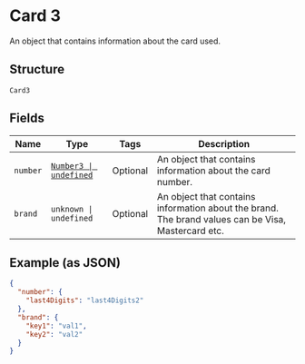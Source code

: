 
# Card 3

An object that contains information about the card used.

## Structure

`Card3`

## Fields

| Name | Type | Tags | Description |
|  --- | --- | --- | --- |
| `number` | [`Number3 \| undefined`](../../doc/models/number-3.md) | Optional | An object that contains information about the card number. |
| `brand` | `unknown \| undefined` | Optional | An object that contains information about the brand. The brand values can be Visa, Mastercard etc. |

## Example (as JSON)

```json
{
  "number": {
    "last4Digits": "last4Digits2"
  },
  "brand": {
    "key1": "val1",
    "key2": "val2"
  }
}
```

